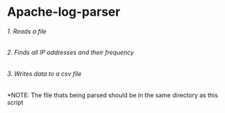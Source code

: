 # Apache-log-parser  

###### 1. Reads a file
###### 2. Finds all IP addresses and their frequency
###### 3. Writes data to a csv file

*NOTE: The file thats being parsed should be in the same directory as this script

